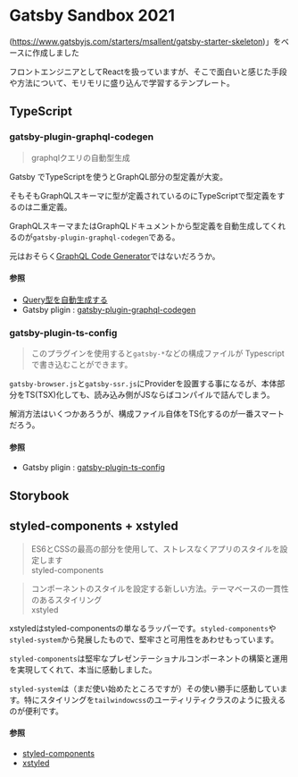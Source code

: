# Gatsby Sandbox 2021
(https://www.gatsbyjs.com/starters/msallent/gatsby-starter-skeleton)」をベースに作成しました

フロントエンジニアとしてReactを扱っていますが、そこで面白いと感じた手段や方法について、モリモリに盛り込んで学習するテンプレート。

## TypeScript
### gatsby-plugin-graphql-codegen

> graphqlクエリの自動型生成

Gatsby でTypeScriptを使うとGraphQL部分の型定義が大変。

そもそもGraphQLスキーマに型が定義されているのにTypeScriptで型定義をするのは二重定義。

GraphQLスキーマまたはGraphQLドキュメントから型定義を自動生成してくれるのが`gatsby-plugin-graphql-codegen`である。

元はおそらく[GraphQL Code Generator](https://graphql-code-generator.com/)ではないだろうか。

#### 参照

- [Query型を自動生成する](https://qiita.com/Takepepe/items/144209f860fbe4d5e9bb#query%E5%9E%8B%E3%82%92%E8%87%AA%E5%8B%95%E7%94%9F%E6%88%90%E3%81%99%E3%82%8B)
- Gatsby pligin : [gatsby-plugin-graphql-codegen](https://www.gatsbyjs.com/plugins/gatsby-plugin-graphql-codegen/)

### gatsby-plugin-ts-config

> このプラグインを使用すると`gatsby-*`などの構成ファイルが Typescriptで書き込むことができます。

`gatsby-browser.js`と`gatsby-ssr.js`にProviderを設置する事になるが、本体部分をTS(TSX)化しても、読み込み側がJSならばコンパイルで詰んでしまう。

解消方法はいくつかあろうが、構成ファイル自体をTS化するのが一番スマートだろう。

#### 参照

- Gatsby pligin : [gatsby-plugin-ts-config](https://www.gatsbyjs.com/plugins/gatsby-plugin-ts-config/)

## Storybook

## styled-components + xstyled

> ES6とCSSの最高の部分を使用して、ストレスなくアプリのスタイルを設定します<br />styled-components

> コンポーネントのスタイルを設定する新しい方法。テーマベースの一貫性のあるスタイリング<br />xstyled

xstyledはstyled-componentsの単なるラッパーです。`styled-components`や`styled-system`から発展したもので、堅牢さと可用性をあわせもっています。

`styled-components`は堅牢なプレゼンテーショナルコンポーネントの構築と運用を実現してくれて、本当に感動しました。

`styled-system`は（まだ使い始めたところですが）その使い勝手に感動しています。特にスタイリングを`tailwindowcss`のユーティリティクラスのように扱えるのが便利です。


#### 参照

- [styled-components](https://styled-components.com/)
- [xstyled](https://xstyled.dev/)